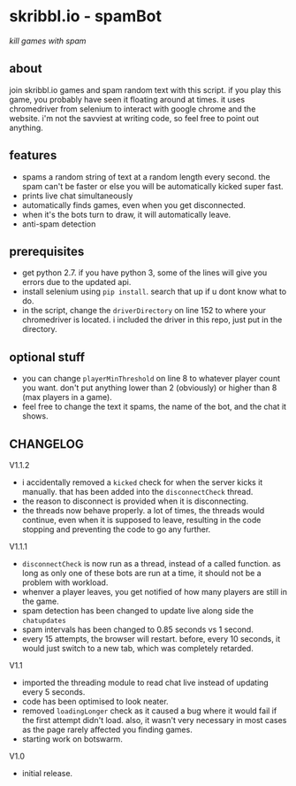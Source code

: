 # skribbl.io - spamBot
*kill games with spam*

## about
join skribbl.io games and spam random text with this script. if you play this game, you probably have seen it floating around at times. it uses chromedriver from selenium to interact with google chrome and the website. i'm not the savviest at writing code, so feel free to point out anything.

## features
- spams a random string of text at a random length every second. the spam can't be faster or else you will be automatically kicked super fast.
- prints live chat simultaneously
- automatically finds games, even when you get disconnected.
- when it's the bots turn to draw, it will automatically leave.
- anti-spam detection

## prerequisites 
- get python 2.7. if you have python 3, some of the lines will give you errors due to the updated api.
- install selenium using `pip install`. search that up if u dont know what to do.
- in the script, change the `driverDirectory` on line 152 to where your chromedriver is located. i included the driver in this repo, just put in the directory.

## optional stuff
- you can change `playerMinThreshold` on line 8 to whatever player count you want. don't put anything lower than 2 (obviously) or higher than 8 (max players in a game).
- feel free to change the text it spams, the name of the bot, and the chat it shows.

## CHANGELOG
V1.1.2
- i accidentally removed a `kicked` check for when the server kicks it manually. that has been added into the `disconnectCheck` thread.
- the reason to disconnect is provided when it is disconnecting.
- the threads now behave properly. a lot of times, the threads would continue, even when it is supposed to leave, resulting in the code stopping and preventing the code to go any further.

V1.1.1
- `disconnectCheck` is now run as a thread, instead of a called function. as long as only one of these bots are run at a time, it should not be a problem with workload.
- whenver a player leaves, you get notified of how many players are still in the game.
- spam detection has been changed to update live along side the `chatupdates`
- spam intervals has been changed to 0.85 seconds vs 1 second.
- every 15 attempts, the browser will restart. before, every 10 seconds, it would just switch to a new tab, which was completely retarded.

V1.1
- imported the threading module to read chat live instead of updating every 5 seconds.
- code has been optimised to look neater.
- removed `loadingLonger` check as it caused a bug where it would fail if the first attempt didn't load. also, it wasn't very necessary in most cases as the page rarely affected you finding games.
- starting work on botswarm.

V1.0
- initial release.



